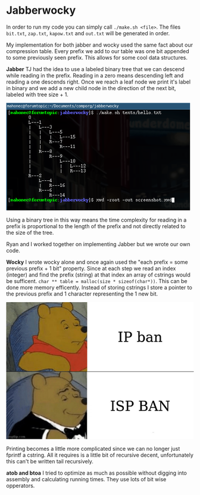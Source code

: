# Jabberwocky
In order to run my code you can simply call `./make.sh <file>`. The files `bit.txt`, `zap.txt`, `kapow.txt` and `out.txt` will be generated in order.

My implementation for both jabber and wocky used the same fact about our compression table. Every prefix we add to our table was one bit appended to some previously seen prefix. This allows for some cool data structures.

**Jabber**
TJ had the idea to use a labeled binary tree that we can descend while reading in the prefix. Reading in a zero means descending left and reading a one descends right. Once we reach a leaf node we print it's label in binary and we add a new child node in the direction of the next bit, labeled with tree size + 1.

![](tree.png)

Using a binary tree in this way means the time complexity for reading in a prefix is proportional to the length of the prefix and not directly related to the size of the tree. 

Ryan and I worked together on implementing Jabber but we wrote our own code.

**Wocky**
I wrote wocky alone and once again used the "each prefix = some previous prefix + 1 bit" property. Since at each step we read an index (integer) and find the prefix (string) at that index an array of cstrings would be sufficent. `char ** table = malloc(size * sizeof(char*))`. This can be done more memory efficently. Instead of storing cstrings I store a pointer to the previous prefix and 1 character representing the 1 new bit. 

![](table.jpg)

Printing becomes a little more complicated since we can no longer just fprintf a cstring. All it requires is a little bit of recursive decent, unfortunately this can't be written tail recursively. 

**atob and btoa**
I tried to optimize as much as possible without digging into assembly and calculating running times. They use lots of bit wise opperators. 
